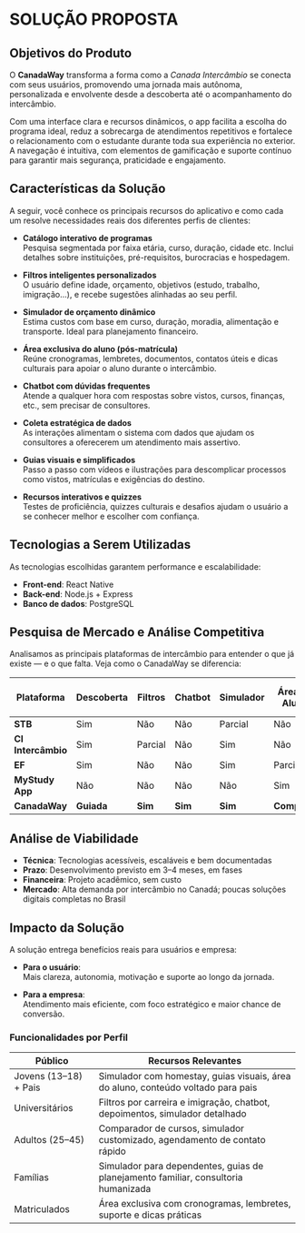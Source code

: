 # SOLUÇÃO PROPOSTA

## Objetivos do Produto

O **CanadaWay** transforma a forma como a *Canada Intercâmbio* se conecta com seus usuários, promovendo uma jornada mais autônoma, personalizada e envolvente desde a descoberta até o acompanhamento do intercâmbio.

Com uma interface clara e recursos dinâmicos, o app facilita a escolha do programa ideal, reduz a sobrecarga de atendimentos repetitivos e fortalece o relacionamento com o estudante durante toda sua experiência no exterior. A navegação é intuitiva, com elementos de gamificação e suporte contínuo para garantir mais segurança, praticidade e engajamento.

## Características da Solução

A seguir, você conhece os principais recursos do aplicativo e como cada um resolve necessidades reais dos diferentes perfis de clientes:

- **Catálogo interativo de programas**  
  Pesquisa segmentada por faixa etária, curso, duração, cidade etc. Inclui detalhes sobre instituições, pré-requisitos, burocracias e hospedagem.

- **Filtros inteligentes personalizados**  
  O usuário define idade, orçamento, objetivos (estudo, trabalho, imigração...), e recebe sugestões alinhadas ao seu perfil.

- **Simulador de orçamento dinâmico**  
  Estima custos com base em curso, duração, moradia, alimentação e transporte. Ideal para planejamento financeiro.

- **Área exclusiva do aluno (pós-matrícula)**  
  Reúne cronogramas, lembretes, documentos, contatos úteis e dicas culturais para apoiar o aluno durante o intercâmbio.

- **Chatbot com dúvidas frequentes**  
  Atende a qualquer hora com respostas sobre vistos, cursos, finanças, etc., sem precisar de consultores.

- **Coleta estratégica de dados**  
  As interações alimentam o sistema com dados que ajudam os consultores a oferecerem um atendimento mais assertivo.

- **Guias visuais e simplificados**  
  Passo a passo com vídeos e ilustrações para descomplicar processos como vistos, matrículas e exigências do destino.

- **Recursos interativos e quizzes**  
  Testes de proficiência, quizzes culturais e desafios ajudam o usuário a se conhecer melhor e escolher com confiança.

## Tecnologias a Serem Utilizadas

As tecnologias escolhidas garantem performance e escalabilidade:

- **Front-end**: React Native  
- **Back-end**: Node.js + Express  
- **Banco de dados**: PostgreSQL


## Pesquisa de Mercado e Análise Competitiva

Analisamos as principais plataformas de intercâmbio para entender o que já existe — e o que falta. Veja como o CanadaWay se diferencia:

| Plataforma         | Descoberta | Filtros | Chatbot | Simulador | Área do Aluno | Coleta de Dados |
|--------------------|------------|---------|---------|-----------|----------------|------------------|
| **STB**            | Sim        | Não     | Não     | Parcial   | Não            | Não              |
| **CI Intercâmbio** | Sim        | Parcial | Não     | Sim       | Não            | Parcial          |
| **EF**             | Sim        | Não     | Não     | Sim       | Parcial        | Não              |
| **MyStudy App**    | Não        | Não     | Não     | Não       | Sim            | Não              |
| **CanadaWay**      | **Guiada** | **Sim**   |  **Sim**  |  **Sim**    |  **Completa**     |  **Sim**            |


## Análise de Viabilidade

- **Técnica**: Tecnologias acessíveis, escaláveis e bem documentadas  
- **Prazo**: Desenvolvimento previsto em 3–4 meses, em fases  
- **Financeira**: Projeto acadêmico, sem custo  
- **Mercado**: Alta demanda por intercâmbio no Canadá; poucas soluções digitais completas no Brasil

## Impacto da Solução

A solução entrega benefícios reais para usuários e empresa:

- **Para o usuário**:  
  Mais clareza, autonomia, motivação e suporte ao longo da jornada.

- **Para a empresa**:  
  Atendimento mais eficiente, com foco estratégico e maior chance de conversão.


### Funcionalidades por Perfil

| Público                 | Recursos Relevantes                                                                 |
|-------------------------|--------------------------------------------------------------------------------------|
| Jovens (13–18) + Pais   | Simulador com homestay, guias visuais, área do aluno, conteúdo voltado para pais   |
| Universitários          | Filtros por carreira e imigração, chatbot, depoimentos, simulador detalhado        |
| Adultos (25–45)         | Comparador de cursos, simulador customizado, agendamento de contato rápido         |
| Famílias                | Simulador para dependentes, guias de planejamento familiar, consultoria humanizada |
| Matriculados            | Área exclusiva com cronogramas, lembretes, suporte e dicas práticas                 |